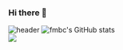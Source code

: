 ### Hi there 👋
![header](https://capsule-render.vercel.app/api?type=slice&color=gradient&text=%20JisuPark%20%20&height=200&fontSize=100)
![fmbc's GitHub stats](https://github-readme-stats.vercel.app/api?username=fmbc&show_icons=true&theme=highcontrast)   
<img align='centre' src="http://mazassumnida.wtf/api/v2/generate_badge?boj=doodlingfun">
